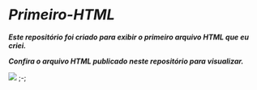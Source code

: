 # _Primeiro-HTML_
**_Este repositório foi criado para exibir o primeiro arquivo HTML que eu criei._**

**_Confira o arquivo HTML publicado neste repositório para visualizar._**

![](https://media.tenor.com/Pl_4fmL_sf8AAAAi/jojo-star.gif) ;-;
